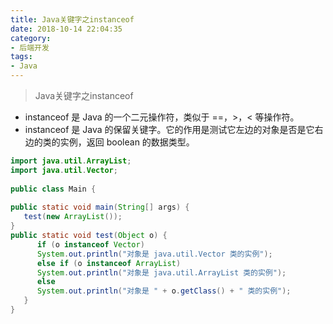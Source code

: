 ```yaml
---
title: Java关键字之instanceof
date: 2018-10-14 22:04:35
category: 
- 后端开发
tags: 
- Java
---
```


> Java关键字之instanceof

- instanceof 是 Java 的一个二元操作符，类似于 ==，>，< 等操作符。
- instanceof 是 Java 的保留关键字。它的作用是测试它左边的对象是否是它右边的类的实例，返回 boolean 的数据类型。

<!-- more -->

```java
import java.util.ArrayList;
import java.util.Vector;
 
public class Main {
 
public static void main(String[] args) {
   test(new ArrayList());
}
public static void test(Object o) {
      if (o instanceof Vector)
      System.out.println("对象是 java.util.Vector 类的实例");
      else if (o instanceof ArrayList)
      System.out.println("对象是 java.util.ArrayList 类的实例");
      else
      System.out.println("对象是 " + o.getClass() + " 类的实例");
   }
}
```